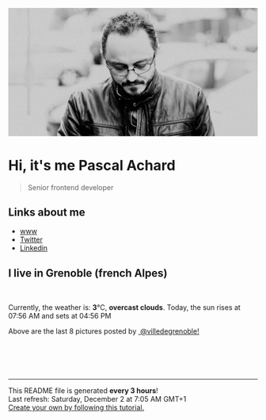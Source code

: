 ![Pascal Achard](./images/photo-pascal-achard.jpg)
# Hi, it's me Pascal Achard
> Senior frontend developer

## Links about me
- [www](https://www.pascal-achard.com)
- [Twitter](https://twitter.com/botmaster)
- [Linkedin](http://www.linkedin.com/in/pascal-achard)


## I live in Grenoble (french Alpes)
<img src="https://openweathermap.org/img/wn/04n@2x.png" alt="">

Currently, the weather is: **3**°C, **overcast clouds**.
Today, the sun rises at 07:56 AM and sets at 04:56 PM

Above are the last 8 pictures posted by <a href="https://www.instagram.com/villedegrenoble/" target="_blank"><img alt="" src="https://upload.wikimedia.org/wikipedia/commons/thumb/e/e7/Instagram_logo_2016.svg/1024px-Instagram_logo_2016.svg.png" width="20"/> @villedegrenoble!</a>

<p style="display: flex; flex-wrap: wrap; gap: 20px;">
        <img src="https://cdn1.picuki.com/hosted-by-instagram/q/0exhNuNYnjBcaS3SYdxKjf8fx+9wWgxSZ60STLepjSVmIR1vLHOapZA0mpCj4yRwKwVlASuRYztg4YkpU15VDj15P0fcTbCORDZQ7a2QUubN0j1i8ZdinLo2L3waYnSs9sYsUwmYdSgIGaYDG7uo%7C%7CesJ+v%7C%7CmcjABpi2UMLQT9zJBpY6uSKVKz8B1pJ2Jg3Tt%7C%7C9kiJzJE5m4vMAQxu8eL52tEX%7C%7CD+O8BnsaBwVLYBxMQK5qnRlSaHEmw+Jj8uTnagtIj+kOYA2CLYd2Uxo1O2ZqweDnRGsE+ikkd3t4gj1aSJEbxL3PUakIH2bSAEXG428Fk71pu1ynOdV0Gv%7C%7CRAAy3n0+4u+YaxxqcbdPea3ANLo7jnRbaPkLZV8XlNdUvfsQlvrM%7C%7CaGAukfmY4SSq0Y9Qrtp1L7S7734wB4AGgY2jCPCsE=.jpeg" alt="" width="200"/>
        <img src="https://cdn1.picuki.com/hosted-by-instagram/q/0exhNuNYnjBcaS3SYdxKjf8fx+9wWgxSZ60STLepjSVmIR1vLHOapZA0mpCl6yRxIwVgFDeSYztg4ogqVllQAj18NEXWS7ONSD9c7qWdUObN0TZu8JRhnLk2KHQcYXCu98ooUAmYdSgIGaYDG7uo+qhT5aGuO1lQpTb9d7JGmC4E5ZObS6olhMF4pJ2Jg3Tt%7C%7C9kiJzJE5m4vMAQxu8eL52tEX%7C%7CD+O8BnsaBwVLYBxMQK5qnRlSaHEmw+Jj8uTnagtIj+kOYA2C7jeT0szEWAbvkKDnRTqFC8jRt3t4gj1aSJEbxL3PUZkIH2bSAEXG428Fk71pu1ynOdV0Gv+3tfl0%7C%7Ca%7C%7CZ+EVsFytr6pB6vFQeT7xTLESoiMEJlbDm0tJPn5Vk3ENfi%7C%7CKvkfmY4SSq0Y8QiTpl77S7734wB4AGgY2jCPCsE=.jpeg" alt="" width="200"/>
        <img src="https://cdn1.picuki.com/hosted-by-instagram/q/0exhNuNYnjBcaS3SYdxKjf8fx+9wWgxSZ60STLepjSVmIR1vLHOapZA0mpCl6yRxIwVgFDeSYztg4okiU19RDT18O0zYSLCJRThR56udUe%7C%7CN0DRh%7C%7CJJkkrs8K3EXZHKu88ArVwmYdSgIGaYDG7uo+qhT5aGuO1lQpTb9d7JGmC4E5ZObS6olhMF4pJ2Jg3Tt%7C%7C9kiJzJE5m4vMAQxu8eL52tEX%7C%7CD+O8BnsaBwVLYBxMQK5qnRlSaHEmw+Jj8uQXagtIj+kOYA2BLSXWQwzHGtb4NjDnQhm2+o5D13t4gj1aSJEbxL3PUZkIH2bSAEXG428Fk71pu1ynOdV0Gv%7C%7ClllyFTwxqOCIdYDgLrmCv2%7C%7CY8Ox2zHBI+WTIqhkS0MOKqXzC2rWdfSyPd8fmY4SSq0Y8Q3j0lL7S7734wB4AGgY2jCPCsE=.jpeg" alt="" width="200"/>
        <img src="https://cdn1.picuki.com/hosted-by-instagram/q/0exhNuNYnjBcaS3SYdxKjf8fx+9wWgxSZ60STLepjSVmIR1vLHOapZA0mpCj4yRwKwVlASuRYztg4I4sWFpVAj15P0TbSbaARD1d6KWaXenN1T1g%7C%7CZFgnLs2LX0fY3ev88cuVwmYdSgIGaYDG7uo+qhT5aGuO1lQpTb9d7JGmC4E5ZObS6olhMF4pJ2Jg3Tt%7C%7C9kiJzJE5m4vMAQxu8eL52tEX%7C%7CD+O8BnsaBwVLYBxMQK5qnRlSaHEmw+Jj8uT3agtIj+kOYA2HThczgy92WWdvssDnRTtgGCrlt3t4gj1aSJEbxL3PUakIH2bSAEXG428Fk71pu1ynOdV0Gv+xYKwFDxlOGiYvd%7C%7Co4XXNd7EVO7r2gCWZ77dEJBhYncgCsWFSVbxF6ORFc8fmY4SSq0Y9QbtqCL7S7734wB4AGgY2jCPCsE=.jpeg" alt="" width="200"/>
        <img src="https://cdn1.picuki.com/hosted-by-instagram/q/0exhNuNYnjBcaS3SYdxKjf8fx+9wWgxSZ60STLepjSVmIR1vLHOapZA0mpCl6yRxIwVgFDeSYztg4Y4qVF9VCz18O0LZQbOISTtQ6KiRV+7N2zVv8pBokbg0JHwebXOs8cItVAmYdSgIGaYDG7uo+qhT5aGuO1lQpTb9d7JGmC4E5ZObS6olhMF4pJ2Jg3Tt%7C%7C9kiJzJE5m4vMAQxu8eL52tEX%7C%7CD+O8BnsaBwVLYBxMQK5qnRlSaHEmw+Jj8uRHagtIj+kOYA2AzgIjM6y1OWX6xjDnQh0Xqjphl3t4gj1aSJEbxL3PUZkIH2bSAEXG428Fk71pu1ynOdV0Gv%7C%7Ckxj12fk0eOoXd0gpLreLsysQeK6+w%7C%7CVf%7C%7CzmQ5FeTVw6OdHfdgztbcHlNM8fmY4SSq0Y8Q+TpSX7S7734wB4AGgY2jCPCsE=.jpeg" alt="" width="200"/>
        <img src="https://cdn1.picuki.com/hosted-by-instagram/q/0exhNuNYnjBcaS3SYdxKjf8fx+9wWgxSZ60STLepjSVmIR1vLHOapZA0mpCl6yRxIwVgFDeSYztg4Y4qVVRRDz18O0LZQbCPTztQ6KuZUuzN1jBu%7C%7CJVkkr02JXYaY3Kn%7C%7CsctUQmYdSgIGaYDG7uo%7C%7CesJ+fjvcjcFrjOMNbRKmDdttdCwFahlza4lsfe4kx2xu5xncG114WNxahlw5OLUqQUCSKnjMcF6saR5UvoVk91Upr6gmCG2GGM5b295BTGS9IjOkqg8iyDXdzQspjD3FO8EIU8hjl246jpipK5jup3xJoFA+MYH5pn2YGFBWmhm+jVFtaWbkijsSUGI%7C%7CgVRwGKOlf7kNPEu+8WgGtKbcdXwwSP2VqLsBq1LfHIbOs+HdmnmDsrlFdtKp4YXFfoDxlSs5FbvI6PbzBQ3CzAX1WHdKsEkFKjb+6GnzWTZhmDc+QM%7C%7Clp8=.jpeg" alt="" width="200"/>
        <img src="https://cdn1.picuki.com/hosted-by-instagram/q/0exhNuNYnjBcaS3SYdxKjf8fx+9wWgxSZ60STLepjSVmIR1vLHOapZA0mpCj4yRwKwVlASuRYztg54IsU1RYDj17OULWTLaPTzxd66icUeuhvDJn9J9mkLg8JX0bYX6o88IuXAmYdSgIGaYDG7uo%7C%7CesJ+vrucjMBpi2XMLQT9zJBpY6uSKVKz8B1pJ2Jg3Tt%7C%7C9kiJzJE5m4vMAQxu8eL52tEX%7C%7CD+O8BnsaBwVLYBxMQK5qnRlSaHEmw+Jj8vRnagtIj+kOYA2BrHTiY1zm6VFLowDnRHsUWdhTR3t4gj1aSJEbxL3PUakIH2bSAEXG428Fk71pu1ynOdV0Gv%7C%7CmoD51j0wbuFQskujZykCOKPTMP7x3fWYoXoN6lvU2NCOc35AEfYOuG3HukfmY4SSq0Y9Qfg01L7S7734wB4AGgY2jCPCsE=.jpeg" alt="" width="200"/>
        <img src="https://cdn1.picuki.com/hosted-by-instagram/q/0exhNuNYnjBcaS3SYdxKjf8fx+9wWgxSZ60STLepjSVmIR1vLHOapZA0mpCl6yRxIwVgFDeSYztg4IgiVVRUCD18O0LfS7GPTj5V56WfV+7N1z1j8pdhlrc9KnMbZXSq%7C%7C8spXQmYdSgIGaYDG7uo+qhT5aGuO1lQpTb9d7JGmC4E5ZObS6olhMF4pJ2Jg3Tt%7C%7C9kiJzJE5m4vMAQxu8eL52tEX%7C%7CD+O8BnsaBwVLYBxMQK5qnRlSaHEmw+Jj8uRHagtIj+kOYA2CW7YwoN3HWBeIgwDnRGtmfjiDp3t4gj1aSJEbxL3PUZkIH2bSAEXG428Fk71pu1ynOdV0Gv%7C%7ChpU5WuA+7qTJcglr4Shcd+MXOO%7C%7CwznNaubkGeIYX346AsmHHg30Et+6Cc8fmY4SSq0Y8QmQqFD7S7734wB4AGgY2jCPCsE=.jpeg" alt="" width="200"/>
</p>

------------
<p>This README file is generated <b>every 3 hours</b>!
    <br />Last refresh: Saturday, December 2 at 7:05 AM GMT+1
    <br /><a href="https://medium.com/@th.guibert/how-to-create-a-self-updating-readme-md-for-your-github-profile-f8b05744ca91">Create your own by following this tutorial.</a>
</p>
<p><a href="https://github.com/botmaster/botmaster/actions/workflows/main.yaml"><img alt="" src="https://github.com/botmaster/botmaster/actions/workflows/main.yaml/badge.svg" /></a></p>

